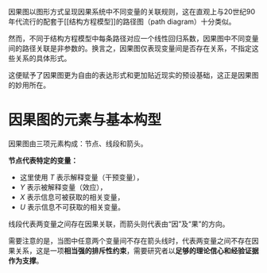 因果图以图形方式呈现因果系统中不同变量的关联规则，这在直观上与20世纪90年代流行的配套于[[结构方程模型]]的路径图（path diagram）十分类似。

然而，不同于结构方程模型中每条路径对应一个线性回归系数，因果图中不同变量间的路径关联是非参数的。换言之，因果图仅表现变量间是否存在关系，不指定这些关系的具体形式。

这便赋予了因果图更为自由的表达形式和更加贴近现实的预设基础，这正是因果图的妙用所在。

# 因果图的元素与基本构型

因果图由三项元素构成：节点、线段和箭头。

**节点代表特定的变量：**
- 这里使用 $T$ 表示解释变量（干预变量），
- $Y$ 表示被解释变量（效应），
- $X$ 表示信息可被获取的相关变量，
- $U$ 表示信息不可获取的相关变量。

线段代表两变量之间存在因果关联，而箭头则代表由“因”及“果”的方向。

需要注意的是，当图中任意两个变量间不存在箭头线时，代表两变量之间不存在因果关系，这是一项**相当强的排斥性约束**，需要研究者以**足够的理论信心和经验证据作为支撑**。


